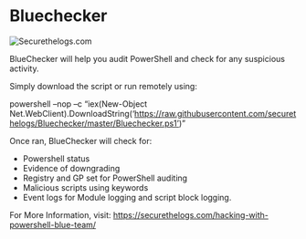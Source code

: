 # Bluechecker

![Securethelogs.com](https://ctrla1tdel.files.wordpress.com/2020/02/bluechecker.jpg)


BlueChecker will help you audit PowerShell and check for any suspicious activity.

Simply download the script or run remotely using:

powershell –nop –c “iex(New-Object Net.WebClient).DownloadString(‘https://raw.githubusercontent.com/securethelogs/Bluechecker/master/Bluechecker.ps1’)”

Once ran, BlueChecker will check for:

- Powershell status
- Evidence of downgrading
- Registry and GP set for PowerShell auditing
- Malicious scripts using keywords
- Event logs for Module logging and script block logging.



 For More Information, visit: https://securethelogs.com/hacking-with-powershell-blue-team/



